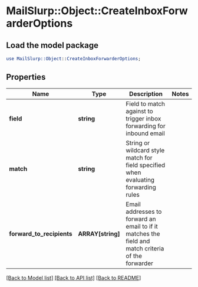 # MailSlurp::Object::CreateInboxForwarderOptions

## Load the model package
```perl
use MailSlurp::Object::CreateInboxForwarderOptions;
```

## Properties
Name | Type | Description | Notes
------------ | ------------- | ------------- | -------------
**field** | **string** | Field to match against to trigger inbox forwarding for inbound email | 
**match** | **string** | String or wildcard style match for field specified when evaluating forwarding rules | 
**forward_to_recipients** | **ARRAY[string]** | Email addresses to forward an email to if it matches the field and match criteria of the forwarder | 

[[Back to Model list]](../README#documentation-for-models) [[Back to API list]](../README#documentation-for-api-endpoints) [[Back to README]](../README)


